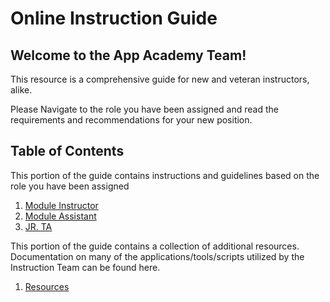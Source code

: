 # Online Instruction Guide

## Welcome to the App Academy Team!

This resource is a comprehensive guide for new and veteran instructors, alike.

Please Navigate to the role you have been assigned and read the requirements and recommendations for your new position.

## Table of Contents

This portion of the guide contains instructions and guidelines based on the role you have been assigned

1. [Module Instructor][module-instructor]
2. [Module Assistant][module-assistant]
3. [JR. TA][jr-ta]

This portion of the guide contains a collection of additional resources.
Documentation on many of the applications/tools/scripts utilized by the Instruction Team can be found here.

1. [Resources][resources]
<!-- Links -->

[module-instructor]: https://github.com/jdrichardsappacad/AppAcademy-Online-Onboarding-Instruction-Guide/tree/master/module-instructor
[module-assistant]: https://github.com/jdrichardsappacad/AppAcademy-Online-Onboarding-Instruction-Guide/tree/master/module-assisstant
[jr-ta]: https://github.com/jdrichardsappacad/AppAcademy-Online-Onboarding-Instruction-Guide/tree/master/jr-ta
[resources]: https://github.com/jdrichardsappacad/AppAcademy-Online-Onboarding-Instruction-Guide/tree/master/resources